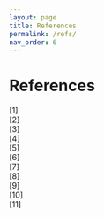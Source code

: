 ```yaml
---
layout: page
title: References
permalink: /refs/
nav_order: 6
---
```


# References

[1] <br>
[2] <br>
[3] <br>
[4] <br>
[5] <br>
[6] <br>
[7] <br>
[8] <br>
[9] <br>
[10] <br>
[11] 
